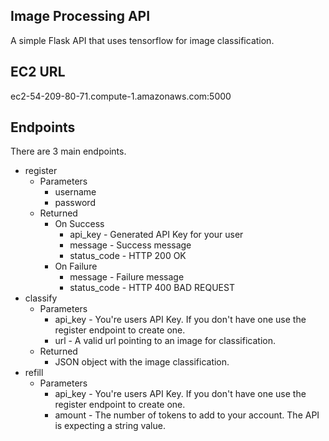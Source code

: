 ## Image Processing API
A simple Flask API that uses tensorflow for image classification.

## EC2 URL
ec2-54-209-80-71.compute-1.amazonaws.com:5000

## Endpoints
There are 3 main endpoints.

- register
    - Parameters
        - username
        - password
    - Returned
        - On Success
            - api_key - Generated API Key for your user
            - message - Success message
            - status_code - HTTP 200 OK
        - On Failure
            - message - Failure message
            - status_code - HTTP 400 BAD REQUEST
- classify
    - Parameters
        - api_key - You're users API Key. If you don't have one use the register endpoint to create one.
        - url - A valid url pointing to an image for classification.
    - Returned
        - JSON object with the image classification.
- refill
    - Parameters
        - api_key - You're users API Key. If you don't have one use the register endpoint to create one.
        - amount - The number of tokens to add to your account. The API is expecting a string value.

